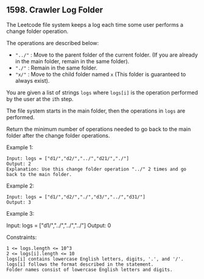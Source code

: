 ## 1598. Crawler Log Folder

The Leetcode file system keeps a log each time some user performs a change folder operation.

The operations are described below:

- `"../"` : Move to the parent folder of the current folder. (If you are already in the main folder, remain in the same folder).
- `"./"` : Remain in the same folder.
- `"x/"` : Move to the child folder named `x` (This folder is guaranteed to always exist).

You are given a list of strings `logs` where `logs[i]` is the operation performed by the user at the `i`th step.

The file system starts in the main folder, then the operations in `logs` are performed.

Return the minimum number of operations needed to go back to the main folder after the change folder operations.

Example 1:

```
Input: logs = ["d1/","d2/","../","d21/","./"]
Output: 2
Explanation: Use this change folder operation "../" 2 times and go back to the main folder.
```

Example 2:

```
Input: logs = ["d1/","d2/","./","d3/","../","d31/"]
Output: 3
```

Example 3:

Input: logs = ["d1/","../","../","../"]
Output: 0

Constraints:

```
1 <= logs.length <= 10^3
2 <= logs[i].length <= 10
logs[i] contains lowercase English letters, digits, '.', and '/'.
logs[i] follows the format described in the statement.
Folder names consist of lowercase English letters and digits.
```
